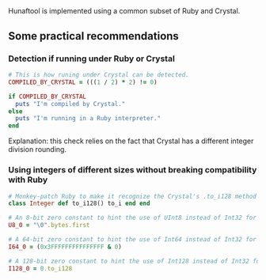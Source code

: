 ## 

Hunaftool is implemented using a common subset of Ruby and Crystal.

## Some practical recommendations

### Detection if running under Ruby or Crystal

```Ruby
# This is how runing under Crystal can be detected.
COMPILED_BY_CRYSTAL = (((1 / 2) * 2) != 0)

if COMPILED_BY_CRYSTAL
  puts "I'm compiled by Crystal."
else
  puts "I'm running in a Ruby interpreter."
end
```

Explanation: this check relies on the fact that Crystal has a different integer division rounding.

### Using integers of different sizes without breaking compatibility with Ruby

```Ruby
# Monkey-patch Ruby to make it recognize the Crystal's .to_i128 method
class Integer def to_i128() to_i end end

# An 8-bit zero constant to hint the use of UInt8 instead of Int32 for Crystal
U8_0 = "\0".bytes.first

# A 64-bit zero constant to hint the use of Int64 instead of Int32 for Crystal
I64_0 = (0x3FFFFFFFFFFFFFFF & 0)

# A 128-bit zero constant to hint the use of Int128 instead of Int32 for Crystal
I128_0 = 0.to_i128
```
